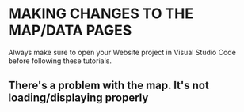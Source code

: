 # MAKING CHANGES TO THE MAP/DATA PAGES

Always make sure to open your Website project in Visual Studio Code before following these tutorials.

## There's a problem with the map. It's not loading/displaying properly
